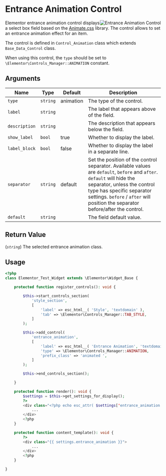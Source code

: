# Entrance Animation Control

<Badge type="tip" vertical="top" text="Elementor Core" /> <Badge type="warning" vertical="top" text="Basic" />

<img :src="$withBase('/assets/img/controls/control-animation.png')" alt="Entrance Animation Control" style="float: right;">

Elementor entrance animation control displays a select box field based on the [Animate.css](https://animate.style/) library. The control allows to set an entrance animation effect for an item.

The control is defined in `Control_Animation` class which extends `Base_Data_Control` class.

When using this control, the `type` should be set to `\Elementor\Controls_Manager::ANIMATION` constant.

## Arguments

<table>
	<thead>
		<tr>
			<th>Name</th>
			<th>Type</th>
			<th>Default</th>
			<th>Description</th>
		</tr>
	</thead>
	<tbody>
		<tr>
			<td><code>type</code></td>
			<td><code>string</code></td>
			<td>animation</td>
			<td>The type of the control.</td>
		</tr>
		<tr>
			<td><code>label</code></td>
			<td><code>string</code></td>
			<td></td>
			<td>The label that appears above of the field.</td>
		</tr>
		<tr>
			<td><code>description</code></td>
			<td><code>string</code></td>
			<td></td>
			<td>The description that appears below the field.</td>
		</tr>
		<tr>
			<td><code>show_label</code></td>
			<td><code>bool</code></td>
			<td>true</td>
			<td>Whether to display the label.</td>
		</tr>
		<tr>
			<td><code>label_block</code></td>
			<td><code>bool</code></td>
			<td>false</td>
			<td>Whether to display the label in a separate line.</td>
		</tr>
		<tr>
			<td><code>separator</code></td>
			<td><code>string</code></td>
			<td>default</td>
			<td>Set the position of the control separator. Available values are <code>default</code>, <code>before</code> and <code>after</code>. <code>default</code> will hide the separator, unless the control type has specific separator settings. <code>before</code> / <code>after</code> will position the separator before/after the control.</td>
		</tr>
		<tr>
			<td><code>default</code></td>
			<td><code>string</code></td>
			<td></td>
			<td>The field default value.</td>
		</tr>
	</tbody>
</table>

## Return Value

(_`string`_) The selected entrance animation class.

## Usage

```php {14-21,30-32,38-40}
<?php
class Elementor_Test_Widget extends \Elementor\Widget_Base {

	protected function register_controls(): void {

		$this->start_controls_section(
			'style_section',
			[
				'label' => esc_html__( 'Style', 'textdomain' ),
				'tab' => \Elementor\Controls_Manager::TAB_STYLE,
			]
		);

		$this->add_control(
			'entrance_animation',
			[
				'label' => esc_html__( 'Entrance Animation', 'textdomain' ),
				'type' => \Elementor\Controls_Manager::ANIMATION,
				'prefix_class' => 'animated ',
			]
		);

		$this->end_controls_section();

	}

	protected function render(): void {
		$settings = $this->get_settings_for_display();
		?>
		<div class="<?php echo esc_attr( $settings['entrance_animation'] ); ?>">
			...
		</div>
		<?php
	}

	protected function content_template(): void {
		?>
		<div class="{{ settings.entrance_animation }}">
			...
		</div>
		<?php
	}

}
```

